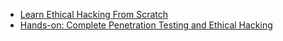 * [Learn Ethical Hacking From Scratch](https://www.udemy.com/course/learn-ethical-hacking-from-scratch/)
* [Hands-on: Complete Penetration Testing and Ethical Hacking](https://www.udemy.com/course/hands-on-complete-penetration-testing-and-ethical-hacking/)
